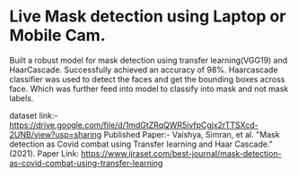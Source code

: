 # Live Mask detection using Laptop or Mobile Cam.

Built a robust model for mask detection using transfer learning(VGG19) and HaarCascade.
Successfully achieved an accuracy of 98%.
Haarcascade classifier was used to detect the faces and get the bounding boxes across face. Which was further feed into model to classify into mask and not mask labels.



dataset link:-https://drive.google.com/file/d/1mdGtZRqQWR5ivfpCgjx2rTTSXcd-2UNB/view?usp=sharing
Published Paper:- Vaishya, Simran, et al. "Mask detection as Covid combat using Transfer learning and Haar Cascade." (2021).
Paper Link: https://www.ijraset.com/best-journal/mask-detection-as-covid-combat-using-transfer-learning
